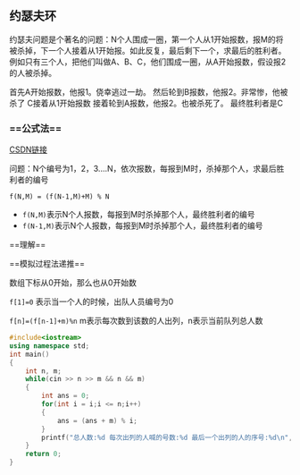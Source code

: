 ## 约瑟夫环

约瑟夫问题是个著名的问题：N个人围成一圈，第一个人从1开始报数，报M的将被杀掉，下一个人接着从1开始报。如此反复，最后剩下一个，求最后的胜利者。
例如只有三个人，把他们叫做A、B、C，他们围成一圈，从A开始报数，假设报2的人被杀掉。

首先A开始报数，他报1。侥幸逃过一劫。
然后轮到B报数，他报2。非常惨，他被杀了
C接着从1开始报数
接着轮到A报数，他报2。也被杀死了。
最终胜利者是C



### ==公式法==

<a href="https://blog.csdn.net/u011500062/article/details/72855826">CSDN链接</a>

问题：N个编号为1，2，3....N，依次报数，每报到M时，杀掉那个人，求最后胜利者的编号

`f(N,M) = (f(N-1,M)+M) % N  `

- `f(N,M)`表示N个人报数，每报到M时杀掉那个人，最终胜利者的编号
- `f(N-1,M)`表示N个人报数，每报到M时杀掉那个人，最终胜利者的编号



==理解==







==模拟过程法递推==

数组下标从0开始，那么也从0开始数

`f[1]=0`   表示当一个人的时候，出队人员编号为0

`f[n]=(f[n-1]+m)%n` 	m表示每次数到该数的人出列，n表示当前队列总人数

```c++
#include<iostream>
using namespace std;
int main()
{
    int n, m;
    while(cin >> n >> m && n && m)
    {
        int ans = 0;
        for(int i = i;i <= n;i++)
        {
            ans = (ans + m) % i;
        }
        printf("总人数:%d 每次出列的人喊的号数:%d 最后一个出列的人的序号:%d\n",n,m,ans+1); // ans是从0开始的 ans + 1
    }
    return 0;
}
```

 

